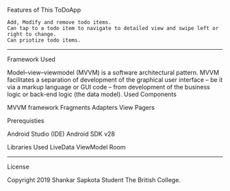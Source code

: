 Features of This ToDoApp

    Add, Modify and remove todo items.
    Can tap to a todo item to navigate to detailed view and swipe left or right to change.
    Can priotize todo items.
**************************************************************************************************

Framework Used

Model–view–viewmodel (MVVM) is a software architectural pattern. MVVM facilitates a separation of development of the graphical user interface – be it via a markup language or GUI code – from development of the business logic or back-end logic (the data model).
Used Components

MVVM framework
Fragments
Adapters
View Pagers

Prerequisties

Android Studio (IDE)
Android SDK v28

Libraries Used
LiveData
ViewModel
Room

*************************************************************************************************
License

Copyright 2019 
Shankar Sapkota
Student
The British College.